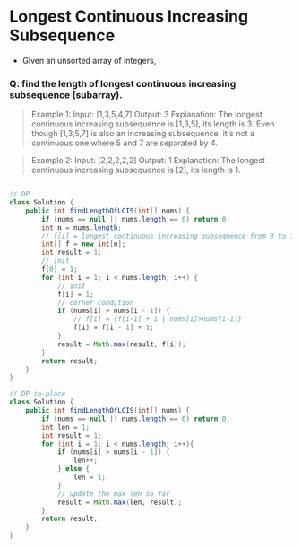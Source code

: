 # Longest Continuous Increasing Subsequence
- Given an unsorted array of integers, 

### Q: find the length of longest continuous increasing subsequence (subarray).

>Example 1:
>Input: [1,3,5,4,7]
>Output: 3
>Explanation: The longest continuous increasing subsequence is [1,3,5], its length is 3. 
>Even though [1,3,5,7] is also an increasing subsequence, it's not a continuous one where 5 and 7 are separated by 4. 

>Example 2:
>Input: [2,2,2,2,2]
>Output: 1
>Explanation: The longest continuous increasing subsequence is [2], its length is 1. 

```java

// DP
class Solution {
    public int findLengthOfLCIS(int[] nums) {
        if (nums == null || nums.length == 0) return 0;
        int n = nums.length;
        // f[i] = longest continuous increasing subsequence from 0 to i
        int[] f = new int[n];
        int result = 1;
        // init
        f[0] = 1;
        for (int i = 1; i < nums.length; i++) {
            // init
            f[i] = 1;
            // corner condition
            if (nums[i] > nums[i - 1]) {
                // f[i] = {f[i-1] + 1 | nums[i]>nums[i-1]}
                f[i] = f[i - 1] + 1;
            } 
            result = Math.max(result, f[i]);
        }
        return result;
    }
}

// DP in-place
class Solution {
    public int findLengthOfLCIS(int[] nums) {
        if (nums == null || nums.length == 0) return 0;
        int len = 1;
        int result = 1;
        for (int i = 1; i < nums.length; i++){
            if (nums[i] > nums[i - 1]) {
                len++;
            } else {
                len = 1;
            }
            // update the max len so far
            result = Math.max(len, result);
        }
        return result;
    }
}
```